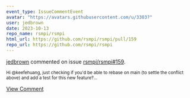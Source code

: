 ```yaml
---
event_type: IssueCommentEvent
avatar: "https://avatars.githubusercontent.com/u/3303?"
user: jedbrown
date: 2023-10-13
repo_name: rsmpi/rsmpi
html_url: https://github.com/rsmpi/rsmpi/pull/159
repo_url: https://github.com/rsmpi/rsmpi
---
```


<a href='https://github.com/jedbrown' target='_blank'>jedbrown</a> commented on issue <a href='https://github.com/rsmpi/rsmpi/pull/159' target='_blank'>rsmpi/rsmpi#159</a>.

<small>Hi @keefehuang, just checking if you'd be able to rebase on main (to settle the conflict above) and add a test for this new feature?...</small>

<a href='https://github.com/rsmpi/rsmpi/pull/159' target='_blank'>View Comment</a>